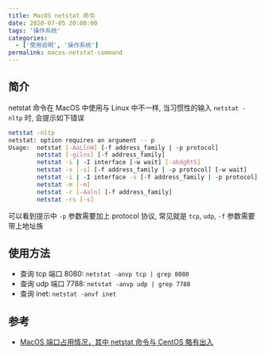 ```yaml
---
title: MacOS netstat 命令
date: 2020-07-05 20:00:00
tags: '操作系统'
categories:
  - ['使用说明', '操作系统']
permalink: macos-netstat-command
---
```


## 简介

netstat 命令在 MacOS 中使用与 Linux 中不一样, 当习惯性的输入 `netstat -nltp` 时, 会提示如下错误

```sh
netstat -nltp
netstat: option requires an argument -- p
Usage:  netstat [-AaLlnW] [-f address_family | -p protocol]
        netstat [-gilns] [-f address_family]
        netstat -i | -I interface [-w wait] [-abdgRtS]
        netstat -s [-s] [-f address_family | -p protocol] [-w wait]
        netstat -i | -I interface -s [-f address_family | -p protocol]
        netstat -m [-m]
        netstat -r [-Aaln] [-f address_family]
        netstat -rs [-s]
```

可以看到提示中 `-p` 参数需要加上 protocol 协议, 常见就是 `tcp`, `udp`, `-f` 参数需要带上地址族

<!-- more -->

## 使用方法

- 查询 tcp 端口 8080: `netstat -anvp tcp | grep 8080`
- 查询 udp 端口 7788: `netstat -anvp udp | grep 7788`
- 查询 inet: `netstat -anvf inet`

## 参考

- [MacOS 端口占用情况，其中 netstat 命令与 CentOS 略有出入](https://www.lovesofttech.com/mac/macPort.html)
